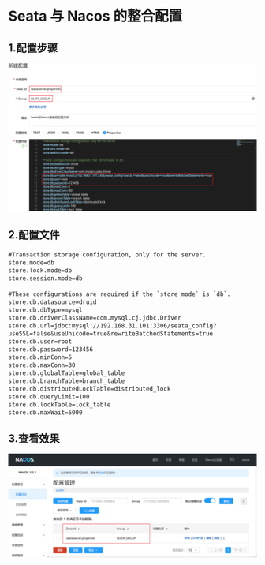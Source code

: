 # Seata 与 Nacos 的整合配置
## 1.配置步骤
![integration](imgs/integration.png)


## 2.配置文件
```properties
#Transaction storage configuration, only for the server.
store.mode=db
store.lock.mode=db
store.session.mode=db

#These configurations are required if the `store mode` is `db`.
store.db.datasource=druid
store.db.dbType=mysql
store.db.driverClassName=com.mysql.cj.jdbc.Driver
store.db.url=jdbc:mysql://192.168.31.101:3306/seata_config?useSSL=false&useUnicode=true&rewriteBatchedStatements=true
store.db.user=root
store.db.password=123456
store.db.minConn=5
store.db.maxConn=30
store.db.globalTable=global_table
store.db.branchTable=branch_table
store.db.distributedLockTable=distributed_lock
store.db.queryLimit=100
store.db.lockTable=lock_table
store.db.maxWait=5000
```

## 3.查看效果
![integration](imgs/integrationResult.png)